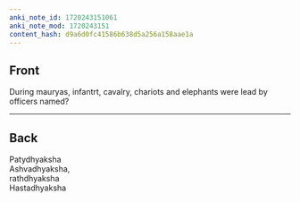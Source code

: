 ```yaml
---
anki_note_id: 1720243151061
anki_note_mod: 1720243151
content_hash: d9a6d0fc41586b638d5a256a158aae1a
---
```


## Front

During mauryas, infantrt, cavalry, chariots and elephants were lead by officers named?

<hr/>

## Back

Patydhyaksha  
Ashvadhyaksha,  
 rathdhyaksha  
Hastadhyaksha